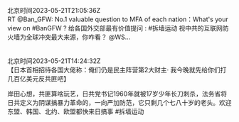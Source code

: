 北京时间2023-05-21T21:05:36Z<br>RT @Ban_GFW: No.1 valuable question to MFA of each nation：What's your view on #BanGFW ? 
给各国外交部最有价值提问 :  #拆墙运动 视中共的互联网防火墙为全球冲突最大来源，你咋看？
@WS…<br><br><br>北京时间2023-05-21T14:24:32Z<br>【日本首相招待各国大佬称：俺们仍是民主阵营第2大财主· 我今晚就先给你们打几百亿美元反共匪吧】

岸田心想，共匪算啥玩艺，日共党书记1960年就被17岁少年长刀刺杀，法务省将日共定义为阴谋搞暴力革命的，一向严加防范，它只剩几个七八十岁的老头。欢迎东盟、韩国、北约、欧盟都快来日搞事  #拆墙运动<br><br><br>